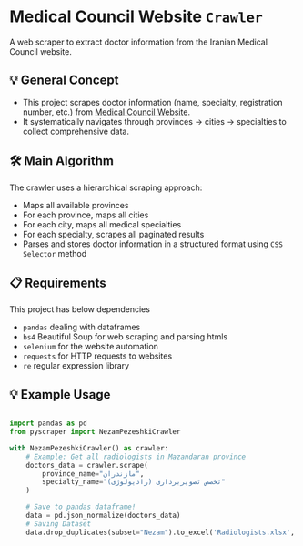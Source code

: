 # Medical Council Website `Crawler`

A web scraper to extract doctor information from the Iranian Medical Council website.

## 💡 General Concept 
- This project scrapes doctor information (name, specialty, registration number, etc.) from [Medical Council Website](`membersearch.irimc.org`). 
- It systematically navigates through provinces → cities → specialties to collect comprehensive data.


## 🛠️ Main Algorithm 
The crawler uses a hierarchical scraping approach:
- Maps all available provinces
- For each province, maps all cities
- For each city, maps all medical specialties
- For each specialty, scrapes all paginated results
- Parses and stores doctor information in a structured format using `CSS Selector` method

## 📋 Requirements

This project has below dependencies

- `pandas`  dealing with dataframes
- `bs4` Beautiful Soup for web scraping and parsing htmls
- `selenium` for the website automation
- `requests` for HTTP requests to websites
- `re` regular expression library

## 💡 Example Usage 
```python

import pandas as pd
from pyscraper import NezamPezeshkiCrawler

with NezamPezeshkiCrawler() as crawler:
    # Example: Get all radiologists in Mazandaran province
    doctors_data = crawler.scrape(
        province_name="مازندران", 
        specialty_name="تخصص تصویربرداری (رادیولوژی)"
    )

    # Save to pandas dataframe!
    data = pd.json_normalize(doctors_data)
    # Saving Dataset
    data.drop_duplicates(subset="Nezam").to_excel('Radiologists.xlsx', index=False)
```